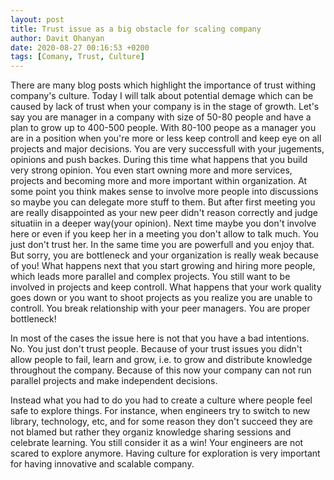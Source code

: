 ```yaml
---
layout: post
title: Trust issue as a big obstacle for scaling company
author: Davit Ohanyan
date: 2020-08-27 00:16:53 +0200
tags: [Comany, Trust, Culture]
---
```


There are many blog posts which highlight the importance of trust withing company's culture. Today I will talk about potential demage which can be caused by lack of trust when your company is in the stage of growth. 
Let's say you are manager in a company with size of 50-80 people and have a plan to grow up to 400-500 people. 
With 80-100 peope as a manager you are in a position when you're more or less keep controll and keep eye on all projects and major decisions. You are very successfull with your jugements, opinions and push backes. During this time what happens that you build very strong opinion. You even start owning more and more services, projects and becoming more and more important within organization. At some point you think makes sense to involve more people into discussions so maybe you can delegate more stuff to them. But after first meeting you are really disappointed as your new peer didn't reason correctly and judge situatiin in a deeper way(your opinion). Next time maybe you don't involve here or even if you keep her in a meeting you don't allow to talk much. You just don't trust her. In the same time you are powerfull and you enjoy that. 
But sorry, you are bottleneck and your organization is really weak because of you!
What happens next that you start growing and hiring more people, which leads more parallel and complex projects. You still want to be involved in projects and keep controll. What happens that your work quality goes down or you want to shoot projects as you realize you are unable to controll. You break relationship with your peer managers. You are proper bottleneck!

In most of the cases the issue here is not that you have a bad intentions. No. You just don't trust people. Because of your trust issues you didn't allow people to fail, learn and grow, i.e. to grow and distribute knowledge throughout the company. Because of this now your company can not run parallel projects and make independent decisions. 

Instead what you had to do you had to create a culture where people feel safe to explore things. For instance, when engineers try to switch to new library, technology, etc, and for some reason they don't succeed they are not blamed but rather they organiz knowledge sharing sessions and celebrate learning. You still consider it as a win! Your engineers are not scared to explore anymore. Having culture for exploration is very important for having innovative and scalable company.
